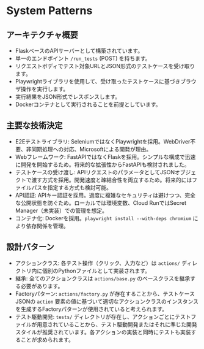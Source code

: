 # System Patterns

## アーキテクチャ概要
- FlaskベースのAPIサーバーとして構築されています。
- 単一のエンドポイント `/run_tests` (POST) を持ちます。
- リクエストボディでテスト対象URLとJSON形式のテストケースを受け取ります。
- Playwrightライブラリを使用して、受け取ったテストケースに基づきブラウザ操作を実行します。
- 実行結果をJSON形式でレスポンスします。
- Dockerコンテナとして実行されることを前提としています。

## 主要な技術決定
- E2Eテストライブラリ: SeleniumではなくPlaywrightを採用。WebDriver不要、非同期処理への対応、Microsoftによる開発が理由。
- Webフレームワーク: FastAPIではなくFlaskを採用。シンプルな構成で迅速に開発を開始するため。将来的な拡張性からFastAPIも検討されました。
- テストケースの受け渡し: APIリクエストのパラメータとしてJSONオブジェクトで渡す方式を採用。開発速度と疎結合性を両立するため。将来的にはファイルパスを指定する方式も検討可能。
- API認証: APIキー認証を採用。過度に複雑なセキュリティは避けつつ、完全な公開状態を防ぐため。ローカルでは環境変数、Cloud RunではSecret Manager（未実装）での管理を想定。
- コンテナ化: Dockerを採用。`playwright install --with-deps chromium` により依存関係を管理。

## 設計パターン
- アクションクラス: 各テスト操作（クリック、入力など）は `actions/` ディレクトリ内に個別のPythonファイルとして実装されます。
- 継承: 全てのアクションクラスは `actions/base.py` のベースクラスを継承する必要があります。
- Factoryパターン: `actions/factory.py` が存在することから、テストケースJSONの `action` 要素の値に基づいて適切なアクションクラスのインスタンスを生成するFactoryパターンが使用されていると考えられます。
- テスト駆動開発: `tests/` ディレクトリが存在し、アクションごとにテストファイルが用意されていることから、テスト駆動開発またはそれに準じた開発スタイルが推奨されています。各アクションの実装と同時にテストも実装することが求められます。
